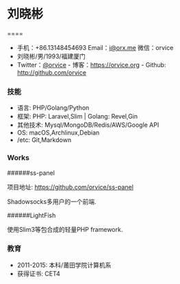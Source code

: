 # 刘晓彬 
====
  

 - 手机：+86.13148454693 Email：i@orx.me  微信：orvice  
 - 刘晓彬/男/1993/福建厦门 
 - Twitter：[@orvice](https://twitter.com/orvice)  - 博客：https://orvice.org  - Github: http://github.com/orvice
 
### 技能

* 语言: PHP/Golang/Python 
* 框架: PHP: Laravel,Slim | Golang: Revel,Gin
* 其他技术: Mysql/MongoDB/Redis/AWS/Google API
* OS: macOS,Archlinux,Debian
* /etc: Git,Markdown  

### Works 

######ss-panel

项目地址: https://github.com/orvice/ss-panel

Shadowsocks多用户的一个前端.


######LightFish

使用Slim3等包合成的轻量PHP framework.

 

### 教育

 - 2011-2015: 本科/莆田学院计算机系 
 - 获得证书: CET4

